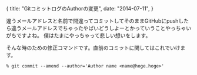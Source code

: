 {
  title: "GitコミットログのAuthorの変更",
  date:  "2014-07-11",
}

違うメールアドレスと名前で間違ってコミットしてそのままGitHubにpushしたら違うメールアドレスでちゃったやばいどうしよーとかっていうことやっちゃいがちですよね。
僕はたまにやっちゃって悲しい想いをします。

そんな時のための修正コマンドです。直前のコミットに関してはこれでいけます。

```
% git commit --amend --author='Author name <name@hoge.hoge>'
```
